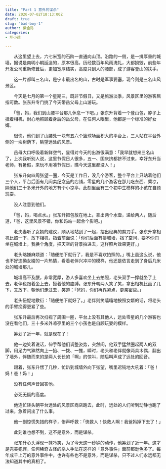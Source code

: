 ```yaml
---
title: "Part 1 意外的谋杀"
date: 2020-07-02T18:13:00Z
draft: true
slug: "bad-boy-1"
author: 紫金陈
categories: 
- 坏小孩

---
```

　　从这里望上去，六七米宽的石阶一直通向山顶。沿路的一侧，是一排厚重的城墙，据说是南明小朝廷造的，原本很高，历经数百年风雨洗礼，大都损毁，前些年开发公司重新修葺后，更加宽厚结实，高度只到人的腰部，成了游客登山的扶手。

　　这一片都叫三名山，是宁市最出名的山，古时是军事要塞，现今则是三名山风景区。

　　今天是七月的第一个星期三，既非节假日，又是旅游淡季，风景区里的游客屈指可数。张东升专门挑了今天带岳父母上山游玩。

　　「爸，妈，我们到山腰平台那儿休息一下吧。」张东升背着一个登山包，脖子上挂着相机，耐心地照顾着身后的岳父母，在任何人眼里，他都是一个标准的好女婿。

　　很快，他们到了山腰处一块有五六个篮球场面积大的平台上，三人站在平台外侧的一块树荫下，眺望远处的风景。

　　岳母大口呼吸着新鲜空气，显得对今天的出游很满意：「我早就想来三名山了，上次我听别人说，这里节假日人很多，五一、国庆挤都挤不过来，幸好东升当老师，有暑假，来玩不用凑节假日，瞧今天这里都没人！」

　　张东升向四周张望一圈，今天是工作日，没几个游客，整个平台上只站着他们三个人，平台后面有几间卖纪念品的店铺，零星的几个游客在那儿吃东西、乘凉，隔他们三十多米开外的地方有个小凉亭，此刻里面有三个初中生模样的小孩在自顾玩耍。

　　没人注意到他们。

　　「爸，妈，喝点水。」张东升把包放在地上，拿出两个水壶，递给两人，随后道，「爸，这里风景不错，你和妈站一起合个影吧。」

　　老夫妻听了女婿的建议，顺从地站到了一起，摆出经典的剪刀手。张东升拿相机比照一下，放下相机，指着前面说：「你们后面有排城墙，挡了空间，要不你们坐在城墙上，我换个角度，把天空的背景拍进去，这样照片效果更好。」

　　老头略嫌麻烦道：「随便拍下就行了，我是不喜欢拍照的。」嘴上虽这么说，他也不好违拗女婿的一片热情，看着老伴兴冲冲的模样，他还是依言走到了身后几米处的城墙那儿。

　　城墙高不及腰，非常宽厚，游人多喜欢坐上去拍照，老头双手一撑就坐了上去，老伴也跟着坐上去，搭着他的胳膊。张东升朝两人笑了笑，拿出相机比画了几下，又放下，朝他们走过去，笑道：「爸妈，你们再靠紧点，更亲密些。」

　　老头忸怩地敷衍：「随便拍下就好了。」老伴则笑嘻嘻地按照女婿的话，将老头的手臂挽得更紧了些。

　　张东升最后再次扫视了周围一圈，平台上没有其他人，远处零星的几个游客也没在看他们，三十多米外凉亭里的三个小孩也是自顾玩耍的模样。

　　筹划了近一年，就是现在了！

　　他一边笑着说话，伸手帮他们调整姿势，突然间，他双手猛然圈起两人的双脚，用足力气猝然向上一抬、一拨、一推，瞬时，老头和老伴就像两具木偶，翻出了墙外，伴随而来的是两人长长的「啊」的惊叫，随后叫声成了远处的回音。

　　跟着，张东升愣了几秒，忙趴到城墙外向下张望，嘴里迟钝地大吼着：「爸！妈！爸！妈！」

　　没有任何声音回答他。

　　必死无疑的高度。

　　他连忙转头朝平台远处的风景区商店跑去，此时，远处的人们听到动静也跑了过来，急着问出了什么事。

　　他一副惊慌失措的样子，惨声呼救：「快救人！快救人啊！我爸妈掉下去了！」

　　此刻谁也想不到，这不是意外，而是谋杀。

　　张东升心头浮现一抹冷笑，为了今天这一秒钟的动作，他筹划了近一年。这才是完美犯罪，任何稀奇古怪的杀人手法在这样的「意外事件」面前都逊色多了。每年成千上万的意外事件中，也许有些也不是意外，而是谋杀，只不过人们永远都无法知道其中的真相了。